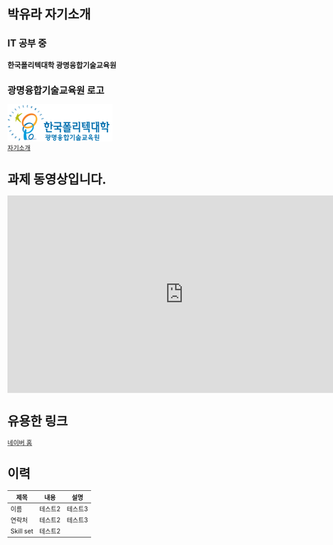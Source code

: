 # 박유라 자기소개
## IT 공부 중
### 한국폴리텍대학 광명융합기술교육원

## 광명융합기술교육원 로고
<img src="광명 폴리텍 로고.png"/> <br>
[ 자기소개 ](/project.pptx) <br>

# 과제 동영상입니다.
<iframe width="790" height="444" src="https://www.youtube.com/embed/ChM7Fw0QMUI" title="YouTube video player" frameborder="0" allow="accelerometer; autoplay; clipboard-write; encrypted-media; gyroscope; picture-in-picture" allowfullscreen></iframe>

# 유용한 링크
[네이버 홈](https://naver.com)

# 이력

|제목|내용|설명|
|------|---|---|
|이름|테스트2|테스트3|
|연락처|테스트2|테스트3|
|Skill set|테스트2||
